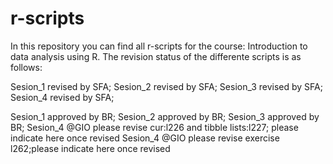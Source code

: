 # r-scripts

In this repository you can find all r-scripts for the course: Introduction to data analysis using R. The revision status of the differente scripts is as follows:

Sesion_1 revised by SFA;
Sesion_2 revised by SFA;
Sesion_3 revised by SFA;
Sesion_4 revised by SFA;


Sesion_1 approved by BR;
Sesion_2 approved by BR;
Sesion_3 approved by BR;
Sesion_4 @GIO please revise cur:l226 and tibble lists:l227; please indicate here once revised
Sesion_4 @GIO please revise exercise l262;please indicate here once revised

